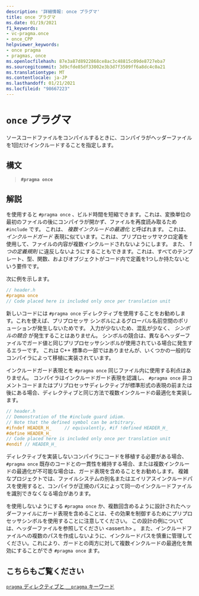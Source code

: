 ```yaml
---
description: '詳細情報: once プラグマ'
title: once プラグマ
ms.date: 01/19/2021
f1_keywords:
- vc-pragma.once
- once_CPP
helpviewer_keywords:
- once pragma
- pragmas, once
ms.openlocfilehash: 87e3a87d8922868ce8ac3c48815c09de8727eba7
ms.sourcegitcommit: 3d9cfde85df33002e3b3d7f3509ff6a8dc4c0a21
ms.translationtype: MT
ms.contentlocale: ja-JP
ms.lasthandoff: 01/21/2021
ms.locfileid: "98667223"
---
```

# <a name="once-pragma"></a>`once` プラグマ

ソースコードファイルをコンパイルするときに、コンパイラがヘッダーファイルを1回だけインクルードすることを指定します。

## <a name="syntax"></a>構文

> **`#pragma once`**

## <a name="remarks"></a>解説

を使用すると `#pragma once` 、ビルド時間を短縮できます。これは、変換単位の最初のファイルの後にコンパイラが開かず、ファイルを再度読み取るため `#include` です。 これは、 *複数インクルードの最適化* と呼ばれます。 これは、 *インクルードガード* 表現に似ています。これは、プリプロセッサマクロ定義を使用して、ファイルの内容が複数インクルードされないようにします。 また、 *1 つの定義規則* に違反しないようにすることもできます。これは、すべてのテンプレート、型、関数、およびオブジェクトがコード内で定義を1つしか持たないという要件です。

次に例を示します。

```cpp
// header.h
#pragma once
// Code placed here is included only once per translation unit
```

新しいコードには `#pragma once` ディレクティブを使用することをお勧めします。これを使えば、プリプロセッサ シンボルによるグローバル名前空間のポリューションが発生しないためです。 入力が少ないため、混乱が少なく、 *シンボルの競合* が発生することはありません。 シンボルの競合は、異なるヘッダーファイルでガード値と同じプリプロセッサシンボルが使用されている場合に発生するエラーです。 これは C++ 標準の一部ではありませんが、いくつかの一般的なコンパイラによって移植に実装されています。

インクルードガード表現とを `#pragma once` 同じファイル内に使用する利点はありません。 コンパイラはインクルードガード表現を認識し、 `#pragma once` 非コメントコードまたはプリプロセッサディレクティブが標準形式の表現の前または後にある場合、ディレクティブと同じ方法で複数インクルードの最適化を実装します。

```cpp
// header.h
// Demonstration of the #include guard idiom.
// Note that the defined symbol can be arbitrary.
#ifndef HEADER_H_     // equivalently, #if !defined HEADER_H_
#define HEADER_H_
// Code placed here is included only once per translation unit
#endif // HEADER_H_
```

ディレクティブを実装しないコンパイラにコードを移植する必要がある場合、 `#pragma once` 既存のコードとの一貫性を維持する場合、または複数インクルードの最適化が不可能な場合は、ガード表現を含めることをお勧めします。 複雑なプロジェクトでは、ファイルシステムの別名またはエイリアスインクルードパスを使用すると、コンパイラが正規のパスによって同一のインクルードファイルを識別できなくなる場合があります。

を使用しないようにする `#pragma once` か、複数回含めるように設計されたヘッダーファイルにガード表現を含めることは、その効果を制御するためにプリプロセッサシンボルを使用することに注意してください。 この設計の例については、ヘッダーファイルを参照してください \<assert.h> 。 また、インクルードファイルへの複数のパスを作成しないように、インクルードパスを慎重に管理してください。これにより、ガードとの両方に対して複数インクルードの最適化を無効にすることができ `#pragma once` ます。

## <a name="see-also"></a>こちらもご覧ください

[`pragma` ディレクティブと `__pragma` キーワード](../preprocessor/pragma-directives-and-the-pragma-keyword.md)
